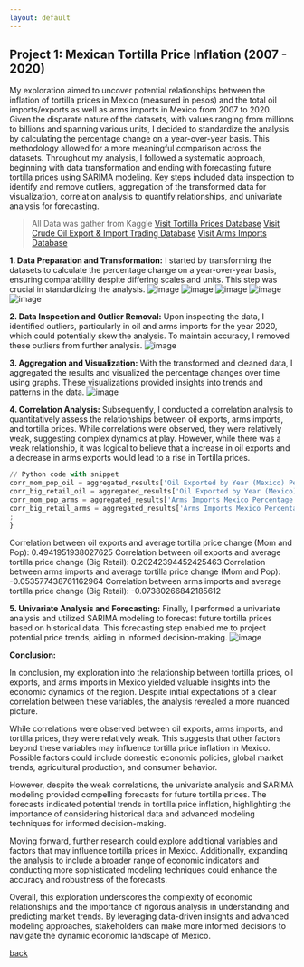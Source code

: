 ```yaml
---
layout: default
---
```


## Project 1: Mexican Tortilla Price Inflation (2007 - 2020)
My exploration aimed to uncover potential relationships between the inflation of tortilla prices in Mexico (measured in pesos) and the total oil imports/exports as well as arms imports in Mexico from 2007 to 2020. Given the disparate nature of the datasets, with values ranging from millions to billions and spanning various units, I decided to standardize the analysis by calculating the percentage change on a year-over-year basis. This methodology allowed for a more meaningful comparison across the datasets. Throughout my analysis, I followed a systematic approach, beginning with data transformation and ending with forecasting future tortilla prices using SARIMA modeling. Key steps included data inspection to identify and remove outliers, aggregation of the transformed data for visualization, correlation analysis to quantify relationships, and univariate analysis for forecasting.

> All Data was gather from Kaggle
> <a href="https://www.kaggle.com/datasets/richave/tortilla-prices-in-mexico" target="_blank">Visit Tortilla Prices Database</a>
> <a href="https://www.kaggle.com/datasets/toriqulstu/global-crude-petroleum-trade-1995-2021" target="_blank">Visit Crude Oil Export & Import Trading Database</a>
> <a href="https://www.kaggle.com/datasets/justin2028/arms-imports-per-country" target="_blank">Visit Arms Imports Database</a>

**1. Data Preparation and Transformation:**
I started by transforming the datasets to calculate the percentage change on a year-over-year basis, ensuring comparability despite differing scales and units. This step was crucial in standardizing the analysis.
![image](https://github.com/benvdm03/Infinity/assets/161901352/279a07ac-347a-4397-b46d-9228c4e9ec08)
![image](https://github.com/benvdm03/Infinity/assets/161901352/6f13135d-0b36-4753-bca5-7c638bba2057)
![image](https://github.com/benvdm03/Infinity/assets/161901352/1903b00b-891c-4ea2-a17b-a8fa8e978c3b)
![image](https://github.com/benvdm03/Infinity/assets/161901352/637b17e2-7ca1-45be-a270-08f448e9ea0b)
![image](https://github.com/benvdm03/Infinity/assets/161901352/61e5f044-3bd3-41d8-b4fa-da5420ca297b)

**2. Data Inspection and Outlier Removal:**
Upon inspecting the data, I identified outliers, particularly in oil and arms imports for the year 2020, which could potentially skew the analysis. To maintain accuracy, I removed these outliers from further analysis.
![image](https://github.com/benvdm03/Infinity/assets/161901352/b3d37c7c-e19a-45b6-9f17-fe23d626112a)


**3. Aggregation and Visualization:**
With the transformed and cleaned data, I aggregated the results and visualized the percentage changes over time using graphs. These visualizations provided insights into trends and patterns in the data.
![image](https://github.com/benvdm03/Infinity/assets/161901352/7fc91050-d7e3-4809-b3ac-b74da97d23c6)

**4. Correlation Analysis:**
Subsequently, I conducted a correlation analysis to quantitatively assess the relationships between oil exports, arms imports, and tortilla prices. While correlations were observed, they were relatively weak, suggesting complex dynamics at play. However, while there was a weak relationship, it was logical to believe that a increase in oil exports and a decrease in arms exports would lead to a rise in Tortilla prices.

```Python
// Python code with snippet
corr_mom_pop_oil = aggregated_results['Oil Exported by Year (Mexico) Percentage Change'].corr(aggregated_results['Avg Tortilla Price Change (Mom and Pop)'])
corr_big_retail_oil = aggregated_results['Oil Exported by Year (Mexico) Percentage Change'].corr(aggregated_results['Avg Tortilla Price Change (Big Retail)'])
corr_mom_pop_arms = aggregated_results['Arms Imports Mexico Percentage Change'].corr(aggregated_results['Avg Tortilla Price Change (Mom and Pop)'])
corr_big_retail_arms = aggregated_results['Arms Imports Mexico Percentage Change'].corr(aggregated_results['Avg Tortilla Price Change (Big Retail)'])
;
}
```

Correlation between oil exports and average tortilla price change (Mom and Pop): 0.4941951938027625
Correlation between oil exports and average tortilla price change (Big Retail): 0.20242394452425463
Correlation between arms imports and average tortilla price change (Mom and Pop): -0.053577438761162964
Correlation between arms imports and average tortilla price change (Big Retail): -0.07380266842185612

**5. Univariate Analysis and Forecasting:**
Finally, I performed a univariate analysis and utilized SARIMA modeling to forecast future tortilla prices based on historical data. This forecasting step enabled me to project potential price trends, aiding in informed decision-making.
![image](https://github.com/benvdm03/Infinity/assets/161901352/8be50016-3df6-497a-8407-b69a9f4a9209)


**Conclusion:**

In conclusion, my exploration into the relationship between tortilla prices, oil exports, and arms imports in Mexico yielded valuable insights into the economic dynamics of the region. Despite initial expectations of a clear correlation between these variables, the analysis revealed a more nuanced picture.

While correlations were observed between oil exports, arms imports, and tortilla prices, they were relatively weak. This suggests that other factors beyond these variables may influence tortilla price inflation in Mexico. Possible factors could include domestic economic policies, global market trends, agricultural production, and consumer behavior.

However, despite the weak correlations, the univariate analysis and SARIMA modeling provided compelling forecasts for future tortilla prices. The forecasts indicated potential trends in tortilla price inflation, highlighting the importance of considering historical data and advanced modeling techniques for informed decision-making.

Moving forward, further research could explore additional variables and factors that may influence tortilla prices in Mexico. Additionally, expanding the analysis to include a broader range of economic indicators and conducting more sophisticated modeling techniques could enhance the accuracy and robustness of the forecasts.

Overall, this exploration underscores the complexity of economic relationships and the importance of rigorous analysis in understanding and predicting market trends. By leveraging data-driven insights and advanced modeling approaches, stakeholders can make more informed decisions to navigate the dynamic economic landscape of Mexico.

[back](./)
